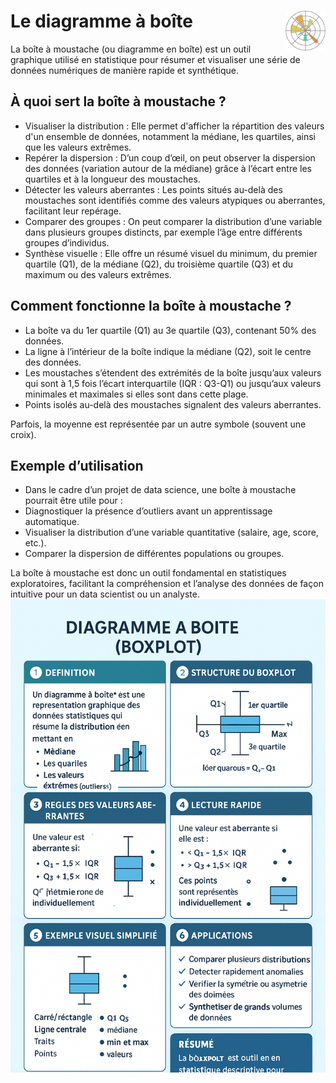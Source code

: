 # **Le diagramme à boîte**<a href=",,/"><img align="right" src="../../assets/logo/MatplotlibIcon.svg" alt="Matplotlib" height="64px"></a>
La boîte à moustache (ou diagramme en boîte) est un outil graphique utilisé en statistique pour résumer et visualiser une série de données numériques de manière rapide et synthétique.
## **À quoi sert la boîte à moustache ?**
* Visualiser la distribution : Elle permet d'afficher la répartition des valeurs d'un ensemble de données, notamment la médiane, les quartiles, ainsi que les valeurs extrêmes.
* Repérer la dispersion : D’un coup d’œil, on peut observer la dispersion des données (variation autour de la médiane) grâce à l’écart entre les quartiles et à la longueur des moustaches.
* Détecter les valeurs aberrantes : Les points situés au-delà des moustaches sont identifiés comme des valeurs atypiques ou aberrantes, facilitant leur repérage.
* Comparer des groupes : On peut comparer la distribution d’une variable dans plusieurs groupes distincts, par exemple l’âge entre différents groupes d’individus.
* Synthèse visuelle : Elle offre un résumé visuel du minimum, du premier quartile (Q1), de la médiane (Q2), du troisième quartile (Q3) et du maximum ou des valeurs extrêmes.

## **Comment fonctionne la boîte à moustache ?**
* La boîte va du 1er quartile (Q1) au 3e quartile (Q3), contenant 50% des données.
* La ligne à l’intérieur de la boîte indique la médiane (Q2), soit le centre des données.
* Les moustaches s’étendent des extrémités de la boîte jusqu’aux valeurs qui sont à 1,5 fois l’écart interquartile (IQR : Q3-Q1) ou jusqu’aux valeurs minimales et maximales si elles sont dans cette plage.
* Points isolés au-delà des moustaches signalent des valeurs aberrantes.

Parfois, la moyenne est représentée par un autre symbole (souvent une croix).

## Exemple d’utilisation
* Dans le cadre d’un projet de data science, une boîte à moustache pourrait être utile pour :
* Diagnostiquer la présence d’outliers avant un apprentissage automatique.
* Visualiser la distribution d’une variable quantitative (salaire, age, score, etc.).
* Comparer la dispersion de différentes populations ou groupes.

La boîte à moustache est donc un outil fondamental en statistiques exploratoires, facilitant la compréhension et l’analyse des données de façon intuitive pour un data scientist ou un analyste.
![boxplot](../../assets/infography/boxplot.png)